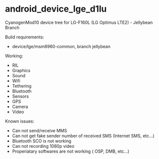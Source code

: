 android_device_lge_d1lu
=======================

CyanogenMod10 device tree for LG-F160L (LG Optimus LTE2) - Jellybean Branch

Build requirements:
* device/lge/msm8960-common, branch jellybean

Working:
* RIL
* Graphics
* Sound
* Wifi
* Tethering
* Bluetooth
* Sensors
* GPS
* Camera
* Video

Known issues:
* Can not send/receive MMS
* Can not get fake sender number of received SMS (Internet SMS, etc...)
* Bluetooth SCO is not working
* Can not recording 1080p video
* Properiatary softwares are not working ( OSP, DMB, etc...)
